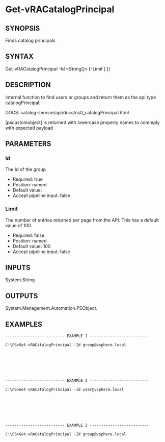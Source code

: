 # Get-vRACatalogPrincipal

## SYNOPSIS
    
Finds catalog principals

## SYNTAX
 Get-vRACatalogPrincipal -Id <String[]> [-Limit <String>] [<CommonParameters>]    

## DESCRIPTION

Internal function to find users or groups and return them as the api type catalogPrincipal.  

DOCS: catalog-service/api/docs/ns0_catalogPrincipal.html

[pscustomobject] is returned with lowercase property names to commply with expected payload

## PARAMETERS


### Id

The Id of the group

* Required: true
* Position: named
* Default value: 
* Accept pipeline input: false

### Limit

The number of entries returned per page from the API. This has a default value of 100.

* Required: false
* Position: named
* Default value: 100
* Accept pipeline input: false

## INPUTS

System.String

## OUTPUTS

System.Management.Automation.PSObject.

## EXAMPLES
```
-------------------------- EXAMPLE 1 --------------------------

C:\PS>Get-vRACatalogPrincipal -Id group@vsphere.local







-------------------------- EXAMPLE 2 --------------------------

C:\PS>Get-vRACatalogPrincipal -Id user@vsphere.local







-------------------------- EXAMPLE 3 --------------------------

C:\PS>Get-vRACatalogPrincipal -Id group@vsphere.local
```

